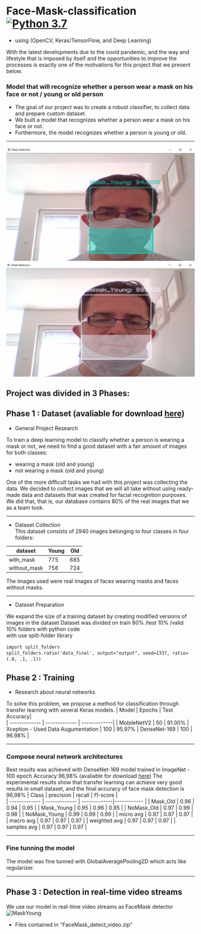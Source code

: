 # Face-Mask-classification [![Python 3.7](https://img.shields.io/badge/python-3.7-blue.svg)](https://www.python.org/downloads/release/python-370/)
-  using (OpenCV, Keras/TensorFlow, and Deep Learning)

With the latest developments due to the covid pandemic, and the way and lifestyle that is imposed by itself and the opportunities to improve the processes is exactly one of the motivations for this project that we present below.

### Model that will recognize whether a person wear a mask on his face or not / young or old person 
- The goal of our project was to create a robust classifier, to collect data and prepare custom dataset.  
- We built a model that recognizes whether a person wear a mask on his face or not.  
- Furthermore, the model recognizes whether a person is young or old. 
_______________________________________________________________________________
![MaskYoung](Prediction/MaskYoung.jpg)  
![NoMaskYoung](Prediction/NoMaskYoung.jpg) 
## Project was divided in 3 Phases:
## Phase 1 : Dataset (avaliable for download [here](https://drive.google.com/file/d/1_Aj3mrR_t1y2gpOGhz1S_jHa6CXnP1ZL/view?usp=sharing))
- General Project Research

To train a deep learning model to classify whether a person is wearing a mask or not, we need to find a good dataset with a fair amount of images for both classes:
* wearing a mask (old and young)
* not wearing a mask (old and young)

One of the more difficult tasks we had with this project was collecting the data. We decided to collect images that we will all take without using ready-made data and datasets that was created for facial recognition purposes. We did that, that is, our database contains 80% of the real images that we as a team took.
_________________________________________________________________________________
- Dataset Collection  
This dataset consists of 2940 images belonging to four classes in four folders:

| dataset         | Young       | Old          |      
| -------------   | ------------| -------------|
| with_mask       | 775         | 685          |
| without_mask    | 756         | 724          |     

The images used were real images of faces wearing masks and faces without masks.
_____________________________________________________________________________________
- Dataset Preparation  

We expand the size of a training dataset by creating modified versions of images in the dataset 
Dataset was divided on train 80% /test 10% /valid 10% folders with python code   
with use split-folder library  
```
import split_folders
split_folders.ratio('data_final', output="output", seed=1337, ratio=(.8, .1, .1))
```

## Phase 2 : Training
- Research about neural networks  

To solve this problem, we propose a method for classification through transfer learning with several Keras models. 
| Model         | Epochs        | Test Accuracy|      
| ------------- | ------------- | -------------|
| MobileNetV2   | 50            | 91.00%
| Xception - Used Data Augumentation     | 100           | 95.97%
| DenseNet-169  | 100           | 96.98%       | 
__________________________________________________________________________________________________
### Compose neural network architectures  
Best results was achieved with DenseNet-169 model trained in ImageNet  - 100 epoch  Accuracy 96,98%  (avaliable for download [here](https://drive.google.com/file/d/1br82NTJzuguYaARf9DP5Z4tO9ai1rH5R/view?usp=sharing)) 
The experimental results show that transfer learning can achieve very good results in small dataset, and the final accuracy of face mask detection is 96,98%
| Class         | precision     | recall       | f1-score    |     
| ------------- | ------------- | -------------|------------ |
| Mask_Old      | 0.96          | 0.94         |   0.95      |
| Mask_Young    | 0.95          | 0.96         |   0.95      |
| NoMask_Old    | 0.97          | 0.99         |   0.98      |
| NoMask_Young  | 0.99          | 0.99         |   0.99      |
| micro avg     | 0.97          | 0.97         |   0.97      |
| macro avg     | 0.97          | 0.97         |   0.97      |
| weighted avg  | 0.97          | 0.97         |   0.97      |
| samples avg   | 0.97          | 0.97         |   0.97      |
___________________________________________________________________________________________________
### Fine tunning the model
The model was fine tunned with GlobalAveragePooling2D which acts like regularizer.  
___________________________________________________________________________________________________

## Phase 3 : Detection in real-time video streams

We use our model in real-time video streams as FaceMask detector 
![MaskYoung](Prediction/FaceMask-Detection.gif)  
-  Files contained in  "FaceMask_detect_video.zip"
